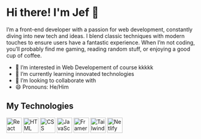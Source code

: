 
# Hi there! I'm Jef 👋
I’m a front-end developer with a passion for web development, constantly diving into new tech and ideas. I blend classic techniques with modern touches to ensure users have a fantastic experience. When I’m not coding, you’ll probably find me gaming, reading random stuff, or enjoying a good cup of coffee.

- 👀 I’m interested in Web Developement of course kkkkk
- 🌱 I’m currently learning innovated technologies
- 💞️ I’m looking to collaborate with
- 😄 Pronouns: He/Him

## My Technologies
<p align="left">
  <img src="https://cdn.jsdelivr.net/gh/devicons/devicon@latest/icons/react/react-original.svg" alt="React" width="40" height="40"/>
  <img src="https://cdn.jsdelivr.net/gh/devicons/devicon@latest/icons/html5/html5-original.svg" alt="HTML" width="40" height="40"/>
  <img src="https://cdn.jsdelivr.net/gh/devicons/devicon@latest/icons/css3/css3-original.svg" alt="CSS" width="40" height="40"/>
  <img src="https://cdn.jsdelivr.net/gh/devicons/devicon@latest/icons/javascript/javascript-original.svg" alt="JavaScript" width="40" height="40"/>
  <img src="https://cdn.jsdelivr.net/gh/devicons/devicon@latest/icons/framermotion/framermotion-original.svg" alt="Framermotion" width="40" height="40"/>
  <img src="https://cdn.jsdelivr.net/gh/devicons/devicon@latest/icons/tailwindcss/tailwindcss-original.svg" alt="Tailwind" width="40" height="40"/>
  <img src="https://cdn.jsdelivr.net/gh/devicons/devicon@latest/icons/netlify/netlify-original-wordmark.svg" alt="Netlify" width="40" height="40"/>
</p>

<!---
Jeferson004/Jeferson004 is a ✨ special ✨ repository because its `README.md` (this file) appears on your GitHub profile.
You can click the Preview link to take a look at your changes.
--->
